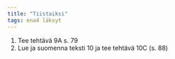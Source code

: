 ```yaml
---
title: "Tiistaiksi"
tags: ena4 läksyt
---
```


1. Tee tehtävä 9A s. 79
2. Lue ja suomenna teksti 10 ja tee tehtävä 10C (s. 88)
